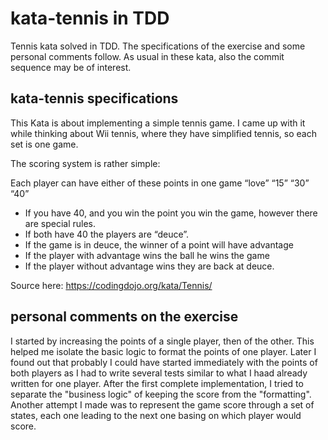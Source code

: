 # kata-tennis in TDD

Tennis kata solved in TDD.
The specifications of the exercise and some personal comments follow.
As usual in these kata, also the commit sequence may be of interest.

## kata-tennis specifications

This Kata is about implementing a simple tennis game. I came up with it while thinking about Wii tennis, where they have
simplified tennis, so each set is one game.

The scoring system is rather simple:

Each player can have either of these points in one game “love” “15” “30” “40”

- If you have 40, and you win the point you win the game, however there are special rules.
- If both have 40 the players are “deuce”.
- If the game is in deuce, the winner of a point will have advantage
- If the player with advantage wins the ball he wins the game
- If the player without advantage wins they are back at deuce.

Source here: https://codingdojo.org/kata/Tennis/

## personal comments on the exercise

I started by increasing the points of a single player, then of the other.
This helped me isolate the basic logic to format the points of one player.
Later I found out that probably I could have started immediately with the points
of both players as I had to write several tests similar to what I haad already
written for one player.
After the first complete implementation, I tried to separate the "business logic"
of keeping the score from the "formatting".
Another attempt I made was to represent the game score through a set of states,
each one leading to the next one basing on which player would score. 